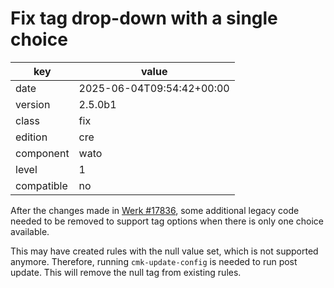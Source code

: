 [//]: # (werk v2)
# Fix tag drop-down with a single choice

key        | value
---------- | ---
date       | 2025-06-04T09:54:42+00:00
version    | 2.5.0b1
class      | fix
edition    | cre
component  | wato
level      | 1
compatible | no

After the changes made in [Werk #17836](https://checkmk.com/werk/17836), some
additional legacy code needed to be removed to support tag options when there is
only one choice available.

This may have created rules with the null value set, which is not supported
anymore. Therefore, running `cmk-update-config` is needed to run post update.
This will remove the null tag from existing rules.
